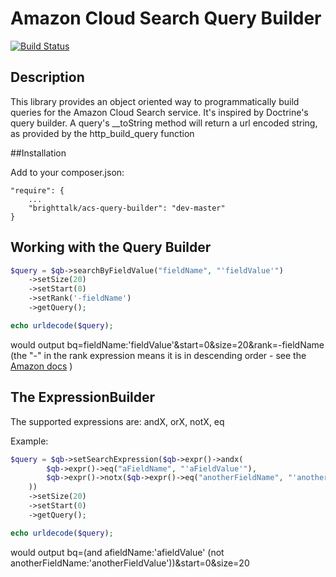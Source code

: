 # Amazon Cloud Search Query Builder

[![Build Status](https://travis-ci.org/BrightTALK/acs-query-builder.png)](https://travis-ci.org/BrightTALK/acs-query-builder)

## Description

This library provides an object oriented way to programmatically build queries for the Amazon Cloud Search service. It's inspired by Doctrine's query builder.
A query's __toString method will return a url encoded string, as provided by the http_build_query function

##Installation

Add to your composer.json:

    "require": {
        ...
        "brighttalk/acs-query-builder": "dev-master"
    }

## Working with the Query Builder

```php
$query = $qb->searchByFieldValue("fieldName", "'fieldValue'")
    ->setSize(20)
    ->setStart(0)
    ->setRank('-fieldName')
    ->getQuery();

echo urldecode($query);
```
would output bq=fieldName:'fieldValue'&start=0&size=20&rank=-fieldName
(the "-" in the rank expression means it is in descending order - see the [Amazon docs](http://docs.aws.amazon.com/cloudsearch/latest/developerguide/sortingresults.html) )

## The ExpressionBuilder

The supported expressions are: andX, orX, notX, eq

Example:

```php
$query = $qb->setSearchExpression($qb->expr()->andx(
        $qb->expr()->eq("aFieldName", "'aFieldValue'"),
        $qb->expr()->notx($qb->expr()->eq("anotherFieldName", "'anotherFieldValue'"))
    ))
    ->setSize(20)
    ->setStart(0)
    ->getQuery();

echo urldecode($query);
```
would output bq=(and afieldName:'afieldValue' (not anotherFieldName:'anotherFieldValue'))&start=0&size=20
